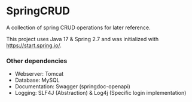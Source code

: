 # SpringCRUD
A collection of spring CRUD operations for later reference.

This project uses Java 17 & Spring 2.7 and was initialized with https://start.spring.io/.

### Other dependencies
- Webserver: Tomcat
- Database: MySQL
- Documentation: Swagger (springdoc-openapi)
- Logging: SLF4J (Abstraction) & Log4j (Specific login implementation)